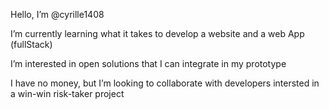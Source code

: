 Hello, I’m @cyrille1408

I’m currently learning what it takes to develop a website and a web App (fullStack)

I’m interested in open solutions that I can integrate in my prototype

I have no money, but I’m looking to collaborate with developers intersted in a win-win risk-taker project


<!---
cyrille1408/cyrille1408 is a ✨ special ✨ repository because its `README.md` (this file) appears on your GitHub profile.
You can click the Preview link to take a look at your changes.
--->
